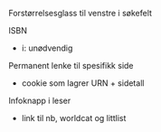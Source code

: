 Forstørrelsesglass til venstre i søkefelt

ISBN
- i: unødvendig

Permanent lenke til spesifikk side
- cookie som lagrer URN + sidetall

Infoknapp i leser
- link til nb, worldcat og littlist
